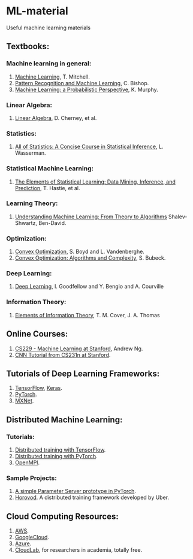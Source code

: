 # ML-material
Useful machine learning materials

## Textbooks:
### Machine learning in general:
1. [Machine Learning](http://www.cs.cmu.edu/afs/cs.cmu.edu/user/mitchell/ftp/mlbook.html), T. Mitchell.
2. [Pattern Recognition and Machine Learning](https://www.microsoft.com/en-us/research/people/cmbishop/#prml-book), C. Bishop.
3. [Machine Learning: a Probabilistic Perspective](https://www.cs.ubc.ca/~murphyk/MLbook/), K. Murphy.
### Linear Algebra:
1. [Linear Algebra](https://www.math.ucdavis.edu/~linear/linear-guest.pdf), D. Cherney, et al.
### Statistics:
1. [All of Statistics: A Concise Course in Statistical Inference](https://www.ic.unicamp.br/~wainer/cursos/1s2013/ml/livro.pdf), L. Wasserman.
### Statistical Machine Learning:
1. [The Elements of Statistical Learning: Data Mining, Inference, and Prediction](https://web.stanford.edu/~hastie/Papers/ESLII.pdf), T. Hastie, et al.
### Learning Theory:
1. [Understanding Machine Learning: From Theory to Algorithms](http://www.cs.huji.ac.il/~shais/UnderstandingMachineLearning/understanding-machine-learning-theory-algorithms.pdf) Shalev-Shwartz, Ben-David.
### Optimization:
1. [Convex Optimization](http://web.stanford.edu/~boyd/cvxbook/), S. Boyd and L. Vandenberghe.
2. [Convex Optimization: Algorithms and Complexity](https://arxiv.org/abs/1405.4980), S. Bubeck.
### Deep Learning:
1. [Deep Learning](https://www.deeplearningbook.org/), I. Goodfellow and Y. Bengio and A. Courville
### Information Theory:
1. [Elements of Information Theory](http://staff.ustc.edu.cn/~cgong821/Wiley.Interscience.Elements.of.Information.Theory.Jul.2006.eBook-DDU.pdf), T. M. Cover, J. A. Thomas
## Online Courses:
1. [CS229 - Machine Learning at Stanford](https://see.stanford.edu/course/cs229), Andrew Ng.
2. [CNN Tutorial from CS231n at Stanford](http://cs231n.github.io/convolutional-networks/).

## Tutorials of Deep Learning Frameworks:
1. [TensorFlow](https://www.tensorflow.org/tutorials), [Keras](https://keras.io/).
2. [PyTorch](https://pytorch.org/tutorials/).
3. [MXNet](https://mxnet.apache.org/versions/master/tutorials/index.html).

## Distributed Machine Learning:
### Tutorials:
1. [Distributed training with TensorFlow](https://github.com/tensorflow/tensorflow/tree/master/tensorflow/contrib/distribute).
2. [Distributed training with PyTorch](https://pytorch.org/tutorials/intermediate/dist_tuto.html).
3. [OpenMPI](http://mpitutorial.com/tutorials/).
### Sample Projects:
1. [A simple Parameter Server prototype in PyTorch](https://github.com/hwang595/ps_pytorch).
2. [Horovod](https://github.com/horovod/horovod). A distributed training framework developed by Uber.

## Cloud Computing Resources:
1. [AWS](https://aws.amazon.com/?nc2=h_lg).
2. [GoogleCloud](https://cloud.google.com/).
3. [Azure](https://azure.microsoft.com/en-us/).
4. [CloudLab](https://www.cloudlab.us/), for researchers in academia, totally free.
